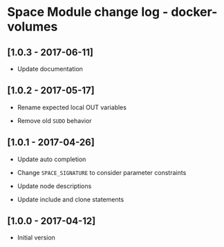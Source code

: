 # Space Module change log - docker-volumes

## [1.0.3 - 2017-06-11]

* Update documentation


## [1.0.2 - 2017-05-17]

* Rename expected local OUT variables

- Remove old `SUDO` behavior


## [1.0.1 - 2017-04-26]

* Update auto completion

* Change `SPACE_SIGNATURE` to consider parameter constraints

* Update node descriptions

* Update include and clone statements


## [1.0.0 - 2017-04-12]

+ Initial version
